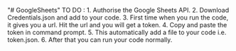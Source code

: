 "# GoogleSheets" 
TO DO : 1. Authorise the Google Sheets API.
        2. Download Credentials.json and add to your code.
        3. First time when you run the code, it gives you a url. Hit the url and you will get a token. 
        4. Copy and paste the token in command prompt.
        5. This automatically add a file to your code i.e. token.json.
        6. After that you can run your code normally.
